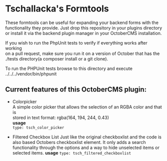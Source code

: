 # Tschallacka's Formtools

These formtools can be useful for expanding your backend forms with the   
functionality they provide. Just drop this repository in your plugins directory   
or install it via the backend plugin manager in your OctoberCMS installation.  

If you wish to run the PhpUnit tests to verify if everything works after working  
on a pull request, make sure you run it on a version of October that has the  
./tests directory(a composer install or a git clone).  

To run the PHPUnit tests browse to this directory and execute
../../../vendor/bin/phpunit 

## Current features of this OctoberCMS plugin:

* Colorpicker    
  A simple color picker that allows the selection of an RGBA color and that is  
  stored in text format: rgba(164, 194, 244, 0.43)  
  **usage**  
  `type: tsch_color_picker`
  
* Filtered Checkbox List
  Just like the original checkboxlist and the code is also based Octobers checkboxlist element.
  It only adds a search functionality through the options and a way to hide unselected items or selected items.
  **usage**
  `type: tsch_filtered_checkboxlist`
  
